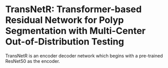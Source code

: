 # TransNetR: Transformer-based Residual Network for Polyp Segmentation with Multi-Center Out-of-Distribution Testing

TransNetR is an encoder decoder network which begins with a pre-trained ResNet50 as the encoder. 
